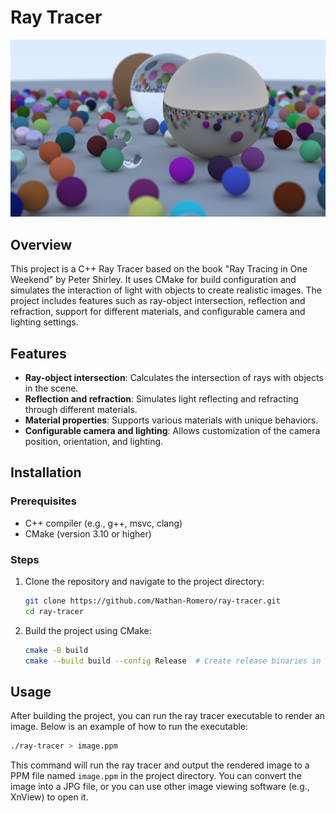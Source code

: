 # Ray Tracer

![Final Scene](./images/jpg/final-scene.jpg)

## Overview

This project is a C++ Ray Tracer based on the book "Ray Tracing in One Weekend" by Peter Shirley. It uses CMake for build configuration and simulates the interaction of light with objects to create realistic images. The project includes features such as ray-object intersection, reflection and refraction, support for different materials, and configurable camera and lighting settings.

## Features

- **Ray-object intersection**: Calculates the intersection of rays with objects in the scene.
- **Reflection and refraction**: Simulates light reflecting and refracting through different materials.
- **Material properties**: Supports various materials with unique behaviors.
- **Configurable camera and lighting**: Allows customization of the camera position, orientation, and lighting.

## Installation

### Prerequisites

- C++ compiler (e.g., g++, msvc, clang)
- CMake (version 3.10 or higher)

### Steps

1. Clone the repository and navigate to the project directory:
    ```sh
    git clone https://github.com/Nathan-Romero/ray-tracer.git
    cd ray-tracer
    ```

2. Build the project using CMake:
    ```sh
    cmake -B build
    cmake --build build --config Release  # Create release binaries in `build\Release`
    ```

## Usage

After building the project, you can run the ray tracer executable to render an image. Below is an example of how to run the executable:

```sh
./ray-tracer > image.ppm
```

This command will run the ray tracer and output the rendered image to a PPM file named `image.ppm` in the project directory. You can convert the image into a JPG file, or you can use other image viewing software (e.g., XnView) to open it.
